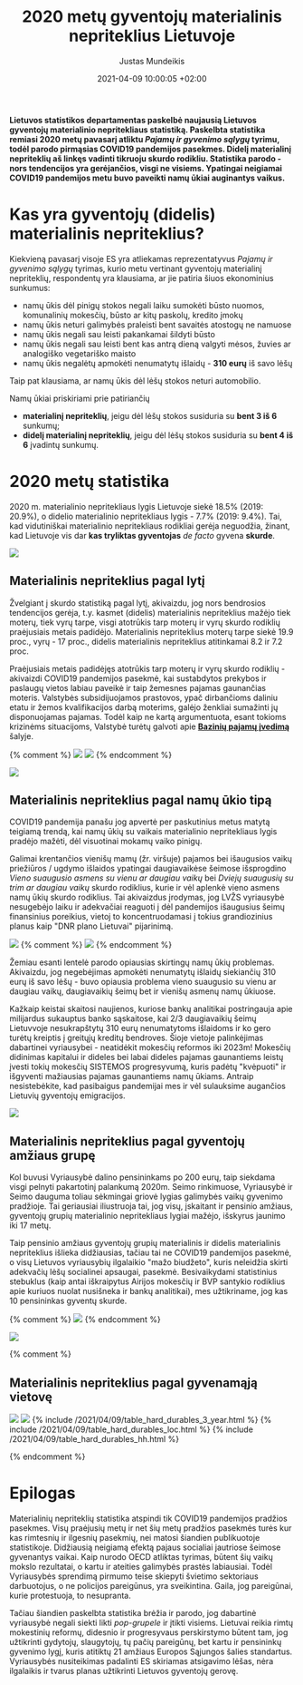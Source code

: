 ﻿---
title: 2020 metų gyventojų materialinis nepriteklius Lietuvoje
date: 2021-04-09 10:00:05 +02:00
author: Justas Mundeikis
layout:     post
comments:   true
citation:   false
image:      /assets/2021/04/09/ban.jpg
thumbnail:  /assets/2021/04/09/thumb.ban.jpg
categories:
  - Socialinė politika
tags:
  - Materialinis nepriteklius
  - Skurdas
---

**Lietuvos statistikos departamentas paskelbė naujausią Lietuvos gyventojų materialinio nepritekliaus statistiką. Paskelbta statistika remiasi 2020 metų pavasarį atliktu *Pajamų ir gyvenimo sąlygų* tyrimu, todėl parodo pirmąsias COVID19 pandemijos pasekmes. Didelį materialinį nepriteklių aš linkęs vadinti tikruoju skurdo rodikliu. Statistika parodo - nors tendencijos yra gerėjančios, visgi ne visiems. Ypatingai neigiamai COVID19 pandemijos metu buvo paveikti namų ūkiai auginantys vaikus.**<!--more-->

# Kas yra gyventojų (didelis) materialinis nepriteklius?

Kiekvieną pavasarį visoje ES yra atliekamas reprezentatyvus *Pajamų ir gyvenimo sąlygų* tyrimas, kurio metu vertinant gyventojų materialinį nepriteklių, respondentų yra klausiama, ar jie patiria šiuos ekonominius sunkumus:

* namų ūkis dėl pinigų stokos negali laiku sumokėti būsto nuomos, komunalinių mokesčių, būsto ar kitų paskolų, kredito įmokų
* namų ūkis neturi galimybės praleisti bent savaitės atostogų ne namuose
* namų ūkis negali sau leisti pakankamai šildyti būsto
* namų ūkis negali sau leisti bent kas antrą dieną valgyti mėsos, žuvies ar analogiško vegetariško maisto
* namų ūkis negalėtų apmokėti nenumatytų išlaidų - **310 eurų** iš savo lėšų

Taip pat klausiama, ar namų ūkis dėl lėšų stokos neturi automobilio.

Namų ūkiai priskiriami prie patiriančių
* **materialinį nepriteklių**, jeigu dėl lėšų stokos susiduria su **bent 3 iš 6** sunkumų;
* **didelį materialinį nepriteklių**, jeigu dėl lėšų stokos susiduria su **bent 4 iš 6** įvadintų sunkumų.

# 2020 metų statistika

2020 m. materialinio nepritekliaus lygis Lietuvoje siekė 18.5% (2019: 20.9%), o didelio materialinio nepritekliaus lygis - 7.7% (2019: 9.4%). Tai, kad vidutiniškai materialinio nepritekliaus rodikliai gerėja neguodžia, žinant, kad Lietuvoje vis dar **kas tryliktas gyventojas** *de facto* gyvena **skurde**.

![](/assets/2021/04/09/lsd_lietuva_mat_dep_total_ts.png)

## Materialinis nepriteklius pagal lytį

Žvelgiant į skurdo statistiką pagal lytį, akivaizdu, jog nors bendrosios tendencijos gerėja, t.y. kasmet (didelis) materialinis nepriteklius mažėjo tiek moterų, tiek vyrų tarpe, visgi atotrūkis tarp moterų ir vyrų skurdo rodiklių praėjusiais metais padidėjo. Materialinis nepriteklius moterų tarpe siekė 19.9 proc., vyrų - 17 proc., didelis materialinis nepriteklius atitinkamai 8.2 ir 7.2 proc.

Praėjusiais metais padidėjęs atotrūkis tarp moterų ir vyrų skurdo rodiklių - akivaizdi COVID19 pandemijos pasekmė, kai sustabdytos prekybos ir paslaugų vietos labiau paveikė ir taip žemesnes pajamas gaunančias moteris. Valstybės subsidijuojamos prastovos, ypač dirbančioms daliniu etatu ir žemos kvalifikacijos darbą moterims, galėjo ženkliai sumažinti jų disponuojamas pajamas. Todėl kaip ne kartą argumentuota, esant tokioms krizinėms situacijoms, Valstybė turėtų galvoti apie **[Bazinių pajamų įvedimą](https://lithuanian-economy.net/2021/01/13/rekomendacijos-LMT-KU-projektas)** šalyje.

{% comment %}
![](/assets/2021/04/09/lsd_lietuva_mat_dep_sex_ts.png)
![](/assets/2021/04/09/lsd_lietuva_mat_dep_sex_bar.png)
{% endcomment %}

![](/assets/2021/04/09/lsd_lietuva_mat_dep_sex_diff_ts.png)

## Materialinis nepriteklius pagal namų ūkio tipą

COVID19 pandemija panašu jog apvertė per paskutinius metus matytą teigiamą trendą, kai namų ūkių su vaikais materialinio nepritekliaus lygis pradėjo mažėti, dėl visuotinai mokamų vaiko pinigų.

Galimai krentančios vienišų mamų (žr. viršuje) pajamos bei išaugusios vaikų priežiūros / ugdymo išlaidos ypatingai daugiavaikėse šeimose išsprogdino *Vieno suaugusio asmens su vienu ar daugiau vaikų* bei *Dviejų suaugusių su trim ar daugiau vaikų* skurdo rodiklius, kurie ir vėl aplenkė vieno asmens namų ūkių skurdo rodiklius. Tai akivaizdus įrodymas, jog LVŽS vyriausybė nesugebėjo laiku ir adekvačiai reaguoti į dėl pandemijos išaugusius šeimų finansinius poreikius, vietoj to koncentruodamasi į tokius grandiozinius planus kaip "DNR plano Lietuvai" pijarinimą.

![](/assets/2021/04/09/lsd_lietuva_mat_dep_hhtype_bar.png)
{% comment %}
![](/assets/2021/04/09/lsd_lietuva_mat_dep_hhtype_selgroup_ts.png)
{% endcomment %}

Žemiau esanti lentelė parodo opiausias skirtingų namų ūkių problemas. Akivaizdu, jog negebėjimas apmokėti nenumatytų išlaidų siekiančių 310 eurų iš savo lėšų - buvo opiausia problema vieno suaugusio su vienu ar daugiau vaikų, daugiavaikių šeimų bet ir vienišų asmenų namų ūkiuose.

Kažkaip keistai skaitosi naujienos, kuriose bankų analitikai postringauja apie milijardus sukauptus banko sąskaitose, kai 2/3 daugiavaikių šeimų Lietuvvoje nesukrapštytų 310 eurų nenumatytoms išlaidoms ir ko gero turėtų kreiptis į greitųjų kreditų bendroves. Šioje vietoje palinkėjimas dabartinei vyriausybei - neatidėkit mokesčių reformos iki 2023m! Mokesčių didinimas kapitalui ir dideles bei labai dideles pajamas gaunantiems leistų įvesti tokių mokesčių SISTEMOS progresyvumą, kuris padėtų "kvėpuoti" ir išgyventi mažiausias pajamas gaunantiems namų ūkiams. Antraip nesistebėkite, kad pasibaigus pandemijai mes ir vėl sulauksime augančios Lietuvių gyventojų emigracijos.

![](/assets/2021/04/09/table.png)

## Materialinis nepriteklius pagal gyventojų amžiaus grupę

Kol buvusi Vyriausybė dalino pensininkams po 200 eurų, taip siekdama visgi pelnyti pakartotinį palankumą 2020m. Seimo rinkimuose, Vyriausybė ir Seimo dauguma toliau sėkmingai griovė lygias galimybės vaikų gyvenimo pradžioje. Tai geriausiai iliustruoja tai, jog visų, įskaitant ir pensinio amžiaus, gyventojų grupių materialinio nepritekliaus lygiai mažėjo, išskyrus jaunimo iki 17 metų.

Taip pensinio amžiaus gyventojų grupių materialinis ir didelis materialinis nepriteklius išlieka didžiausias, tačiau tai ne COVID19 pandemijos pasekmė, o visų Lietuvos vyriausybių ilgalaikio "mažo biudžeto", kuris neleidžia skirti adekvačių lėšų socialinei apsaugai, pasekmė. Besivaikydami statistinius stebuklus (kaip antai iškraipytus Airijos mokesčių ir BVP santykio rodiklius apie kuriuos nuolat nusišneka ir bankų analitikai), mes užtikriname, jog kas 10 pensininkas gyventų skurde.


{% comment %}
![](/assets/2021/04/09/lsd_lietuva_mat_dep_age_ts.png)
{% endcomment %}

![](/assets/2021/04/09/lsd_lietuva_mat_dep_age_bar.png)

{% comment %}

## Materialinis nepriteklius pagal gyvenamąją vietovę
![](/assets/2021/04/09/lsd_lietuva_mat_dep_loc_ts.png)
![](/assets/2021/04/09/lsd_lietuva_mat_dep_loc_bar.png)
{% include /2021/04/09/table_hard_durables_3_year.html %}
{% include /2021/04/09/table_hard_durables_loc.html %}
{% include /2021/04/09/table_hard_durables_hh.html %}

{% endcomment %}


# Epilogas

Materialinių nepriteklių statistika atspindi tik COVID19 pandemijos pradžios pasekmes. Visų praėjusių metų ir net šių metų pradžios pasekmės turės kur kas rimtesnių ir ilgesnių pasekmių, nei matosi šiandien publikuotoje statistikoje. Didžiausią neigiamą efektą pajaus socialiai jautriose šeimose gyvenantys vaikai. Kaip nurodo OECD atliktas tyrimas, būtent šių vaikų mokslo rezultatai, o kartu ir ateities galimybės prastės labiausiai. Todėl Vyriausybės sprendimą pirmumo teise skiepyti švietimo sektoriaus darbuotojus, o ne policijos pareigūnus, yra sveikintina. Gaila, jog pareigūnai, kurie protestuoja, to nesupranta.

Tačiau šiandien paskelbta statistika brėžia ir parodo, jog dabartinė vyriausybė negali siekti likti *pop-grupele* ir įtikti visiems. Lietuvai reikia rimtų mokestinių reformų, didesnio ir progresyvaus perskirstymo būtent tam, jog užtikrinti gydytojų, slaugytojų, tų pačių pareigūnų, bet kartu ir pensininkų gyvenimo lygį, kuris atitiktų 21 amžiaus Europos Sąjungos šalies standartus. Vyriausybės nusiteikimas padalinti ES skiriamas atsigavimo lėšas, nėra ilgalaikis ir tvarus planas užtikrinti Lietuvos gyventojų gerovę.
